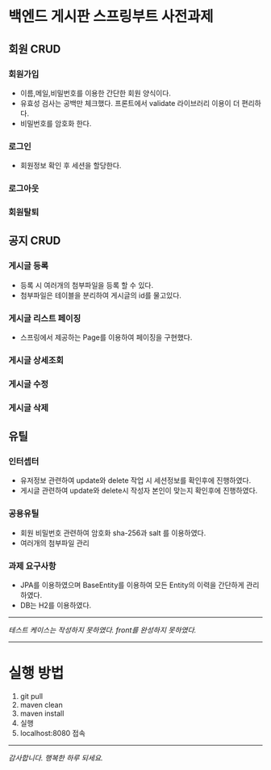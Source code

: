# 백엔드 게시판 스프링부트 사전과제

## 회원 CRUD
### 회원가입
* 이름,메일,비밀번호를 이용한 간단한 회원 양식이다.
* 유효성 검사는 공백만 체크했다. 프론트에서 validate 라이브러리 이용이 더 편리하다.
* 비밀번호를 암호화 한다. 
### 로그인
* 회원정보 확인 후 세션을 할당한다.
### 로그아웃
### 회원탈퇴
## 공지 CRUD
### 게시글 등록
* 등록 시 여러개의 첨부파일을 등록 할 수 있다.
* 첨부파일은 테이블을 분리하여 게시글의 id를 물고있다.
### 게시글 리스트 페이징
* 스프링에서 제공하는 Page를 이용하여 페이징을 구현했다.
### 게시글 상세조회
### 게시글 수정
### 게시글 삭제

## 유틸
### 인터셉터
* 유저정보 관련하여 update와 delete 작업 시 세션정보를 확인후에 진행하였다.
* 게시글 관련하여 update와 delete시 작성자 본인이 맞는지 확인후에 진행하였다.
### 공용유틸
* 회원 비밀번호 관련하여 암호화 sha-256과 salt 를 이용하였다. 
* 여러개의 첨부파일 관리
### 과제 요구사항
* JPA를 이용하였으며 BaseEntity를 이용하여 모든 Entity의 이력을 간단하게 관리하였다.
* DB는 H2를 이용하였다.
***
*테스트 케이스는 작성하지 못하였다.*
*front를 완성하지 못하였다.*
***
# 실행 방법
1. git pull
2. maven clean
3. maven install
4. 실행
5. localhost:8080 접속
***
*감사합니다. 행복한 하루 되세요.*
